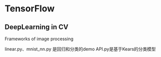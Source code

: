 # TensorFlow
## DeepLearning in CV
Frameworks of image processing

linear.py、mnist_nn.py 是回归和分类的demo
API.py是基于Kears的分类模型
